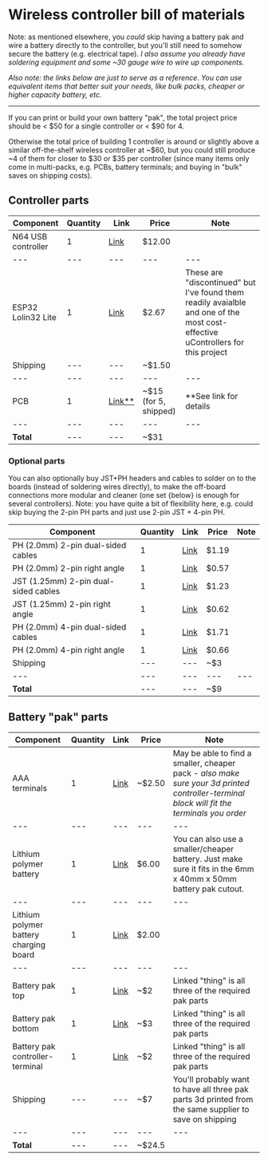 # Wireless controller bill of materials
Note: as mentioned elsewhere, you *could* skip having a battery pak and wire a battery directly to the controller, but you'll still need to somehow secure the battery (e.g. electrical tape). *I also assume you already have soldering equipment and some ~30 gauge wire to wire up components.*

*Also note: the links below are just to serve as a reference. You can use equivalent items that better suit your needs, like bulk packs, cheaper or higher capacity battery, etc.*

----

If you can print or build your own battery "pak", the total project price should be < $50 for a single controller or < $90 for 4.

Otherwise the total price of building 1 controller is around or slightly above a similar off-the-shelf wireless controller at ~$60, but you could still produce ~4 of them for closer to $30 or $35 per controller (since many items only come in multi-packs, e.g. PCBs, battery terminals; and buying in "bulk" saves on shipping costs).

## Controller parts

Component | Quantity | Link | Price | Note
--- | --- | --- | --- | ---
N64 USB controller | 1 | [Link](https://www.amazon.com/Classic-Controller-iNNEXT-Joystick-Raspberry/dp/B0744DW55H) | $12.00 | 
--- | --- | --- | --- | ---
ESP32 Lolin32 Lite | 1 | [Link](https://www.aliexpress.com/item/4000038780903.html) | $2.67 | These are "discontinued" but I've found them readily avaialble and one of the most cost-effective uControllers for this project
Shipping | --- | --- | ~$1.50 | 
--- | --- | --- | --- | ---
PCB | 1 | [Link**](https://github.com/sfraint/wireless-n64-controller/blob/main/pcb/ordering.md) | ~$15 (for 5, shipped) | **See link for details
--- | --- | --- | --- | ---
**Total** | --- | --- | ~$31 | 

### Optional parts

You can also optionally buy JST+PH headers and cables to solder on to the boards (instead of soldering wires directly), to make the off-board connections more modular and cleaner (one set {below} is enough for several controllers). Note: you have quite a bit of flexibility here, e.g. could skip buying the 2-pin PH parts and just use 2-pin JST + 4-pin PH.

Component | Quantity | Link | Price | Note
--- | --- | --- | --- | ---
PH (2.0mm) 2-pin dual-sided cables | 1 | [Link](https://www.aliexpress.com/item/4001353071671.html) | $1.19 | 
PH (2.0mm) 2-pin right angle | 1 | [Link](https://www.aliexpress.com/item/1005003115054198.html) | $0.57 | 
JST (1.25mm) 2-pin dual-sided cables | 1 | [Link](https://www.aliexpress.com/item/4001353071671.html) | $1.23 | 
JST (1.25mm) 2-pin right angle | 1 | [Link](https://www.aliexpress.com/item/1005003115054198.html) | $0.62 | 
PH (2.0mm) 4-pin dual-sided cables | 1 | [Link](https://www.aliexpress.com/item/4001353071671.html) | $1.71 | 
PH (2.0mm) 4-pin right angle | 1 | [Link](https://www.aliexpress.com/item/1005003115054198.html) | $0.66 | 
Shipping | --- | --- | ~$3 | 
--- | --- | --- | --- | ---
**Total** | --- | --- | ~$9 | 


## Battery "pak" parts

Component | Quantity | Link | Price | Note
--- | --- | --- | --- | ---
AAA terminals | 1 | [Link](https://www.aliexpress.com/item/32884289489.html) | ~$2.50 | May be able to find a smaller, cheaper pack - *also make sure your 3d printed controller-terminal block will fit the terminals you order*
--- | --- | --- | --- | ---
Lithium polymer battery | 1 | [Link](https://www.aliexpress.com/item/1005003258173852.html) | $6.00 | You can also use a smaller/cheaper battery. Just make sure it fits in the 6mm x 40mm x 50mm battery pak cutout.
--- | --- | --- | --- | ---
Lithium polymer battery charging board | 1 | [Link](https://www.aliexpress.com/item/4000522397541.html) | $2.00 | 
--- | --- | --- | --- | ---
Battery pak top | 1 | [Link](https://www.thingiverse.com/thing:5028827) | ~$2 | Linked "thing" is all three of the required pak parts
Battery pak bottom | 1 | [Link](https://www.thingiverse.com/thing:5028827) | ~$3 | Linked "thing" is all three of the required pak parts
Battery pak controller-terminal | 1 | [Link](https://www.thingiverse.com/thing:5028827) | ~$2 | Linked "thing" is all three of the required pak parts
Shipping | --- | --- | ~$7 | You'll probably want to have all three pak parts 3d printed from the same supplier to save on shipping
--- | --- | --- | --- | ---
**Total** | --- | --- | ~$24.5 | 


